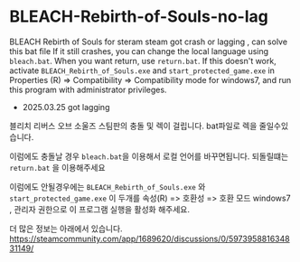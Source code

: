 # BLEACH-Rebirth-of-Souls-no-lag

BLEACH Rebirth of Souls for steram
steam got crash or lagging , can solve this bat file
If it still crashes, you can change the local language using `bleach.bat`. 
When  you want return, use `return.bat`.
If this doesn't work, activate `BLEACH_Rebirth_of_Souls.exe` and `start_protected_game.exe` in 
Properties (R) => Compatibility => Compatibility mode for windows7, and run this program with administrator privileges.
- 2025.03.25 got lagging



블리치 리버스 오브 소울즈
스팀판의 충돌 및 렉이 걸립니다. bat파일로 렉을 줄일수있습니다.

이럼에도 충돌날 경우 `bleach.bat`을 이용해서 로컬 언어를 바꾸면됩니다.
되돌릴떄는 `return.bat` 을 이용해주세요

이럼에도 안될경우에는 
`BLEACH_Rebirth_of_Souls.exe` 와 `start_protected_game.exe` 이 두개를
속성(R) => 호환성 => 호환 모드 windows7 , 관리자 권한으로 이 프로그램 실행을 활성화 해주세요.

더 많은 정보는 아래에서 있습니다.
https://steamcommunity.com/app/1689620/discussions/0/597395881634831149/
